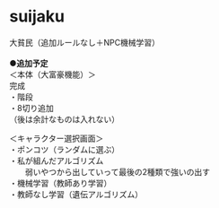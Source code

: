 # suijaku
大貧民（追加ルールなし＋NPC機械学習）
<BR><BR>
  <b>●追加予定</b><BR>
＜本体（大富豪機能）＞<BR>
完成<BR>
・階段<BR>
・8切り追加<BR>
（後は余計なものは入れない）<BR>
  
＜キャラクター選択画面＞<BR>
・ポンコツ（ランダムに選ぶ）<BR>
・私が組んだアルゴリズム<BR>
　　弱いやつから出していって最後の2種類で強いの出す<BR>
・機械学習（教師あり学習）<BR>
・教師なし学習（遺伝アルゴリズム）<BR>
